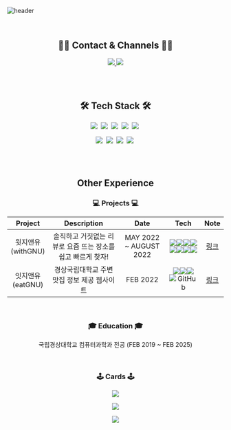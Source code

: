 ![header](https://capsule-render.vercel.app/api?type=waving&color=auto&height=250&section=header&text=Dongho%20Jang🌱&fontSize=75)

<br>
<h2 align="center">🙆‍♀️ Contact & Channels 🙆‍♀️</h2>
<p align="center">
    <a href="https://moistcode.tistory.com/">
        <img src="https://img.shields.io/badge/-Tech%20blog-black?style=flat-square&logo=github"/>
    </a>
    <a href="mailto:donghoo158@gmail.com">
        <img src="https://img.shields.io/badge/Gmail-d14836?style=flat-square&logo=Gmail&logoColor=white"/>
    </a>
</p>
<br>

<br>
<h2 align="center">🛠 Tech Stack 🛠</h2>
<p align="center">
    <img src="https://img.shields.io/badge/html5-%23E34F26.svg?style=for-the-badge&logo=html5&logoColor=white"></a>&nbsp
    <img src="https://img.shields.io/badge/css3-%231572B6.svg?style=for-the-badge&logo=css3&logoColor=white"/></a>&nbsp
    <img src="https://img.shields.io/badge/javascript-%23323330.svg?style=for-the-badge&logo=javascript&logoColor=%23F7DF1E"/></a>&nbsp
    <img src="https://img.shields.io/badge/SASS-hotpink.svg?style=for-the-badge&logo=SASS&logoColor=white)"/></a>&nbsp
    <img src="https://img.shields.io/badge/Pug-FFF?style=for-the-badge&logo=pug&logoColor=A86454"/></a>&nbsp
</p>
<p align="center">
    <img src="https://img.shields.io/badge/node.js-6DA55F?style=for-the-badge&logo=node.js&logoColor=white"></a>&nbsp
    <img src="https://img.shields.io/badge/express.js-%23404d59.svg?style=for-the-badge&logo=express&logoColor=%2361DAFB"/></a>&nbsp
    <img src="https://img.shields.io/badge/AWS-%23FF9900.svg?style=for-the-badge&logo=amazon-aws&logoColor=white"/></a>&nbsp
    <img src="https://img.shields.io/badge/MongoDB-%234ea94b.svg?style=for-the-badge&logo=mongodb&logoColor=white"/></a>&nbsp
</p>
<br>

<br>
<h2 align="center">Other Experience</h2>
<h3 align="center">💻 Projects 💻</h3>

|        Project        |                         Description                         |          Date          |                                                                                                                                                                                                                                                                                                                                                                                                                                                                      Tech                                                                                                                                                                                                                                                                                                                                                                                                                                                                       |             Note              |
| :-------------------: | :---------------------------------------------------------: | :--------------------: | :---------------------------------------------------------------------------------------------------------------------------------------------------------------------------------------------------------------------------------------------------------------------------------------------------------------------------------------------------------------------------------------------------------------------------------------------------------------------------------------------------------------------------------------------------------------------------------------------------------------------------------------------------------------------------------------------------------------------------------------------------------------------------------------------------------------------------------------------------------------------------------------------------------------------------------------------: | :---------------------------: |
| 윗지앤유<br>(withGNU) | 솔직하고 거짓없는 리뷰로 요즘 뜨는 장소를 쉽고 빠르게 찾자! | MAY 2022 ~ AUGUST 2022 | <img src="https://img.shields.io/badge/Pug-FFF?style=for-the-badge&logo=pug&logoColor=A86454"/></a><img src="https://img.shields.io/badge/SASS-hotpink.svg?style=for-the-badge&logo=SASS&logoColor=white)"/></a><img src="https://img.shields.io/badge/javascript-%23323330.svg?style=for-the-badge&logo=javascript&logoColor=%23F7DF1E"/></a><img src="https://img.shields.io/badge/node.js-6DA55F?style=for-the-badge&logo=node.js&logoColor=white"></a><img src="https://img.shields.io/badge/express.js-%23404d59.svg?style=for-the-badge&logo=express&logoColor=%2361DAFB"/></a><img src="https://img.shields.io/badge/AWS-%23FF9900.svg?style=for-the-badge&logo=amazon-aws&logoColor=white"/></a><img src="https://img.shields.io/badge/MongoDB-%234ea94b.svg?style=for-the-badge&logo=mongodb&logoColor=white"/></a><img src="https://img.shields.io/badge/heroku-%23430098.svg?style=for-the-badge&logo=heroku&logoColor=white"></img> |           [링크]()            |
| 잇지앤유<br>(eatGNU)  |         경상국립대학교 주변 맛집 정보 제공 웹사이트         |        FEB 2022        |                                                                                                                                                                                                                                     <img src="https://img.shields.io/badge/html5-%23E34F26.svg?style=for-the-badge&logo=html5&logoColor=white"></a><img src="https://img.shields.io/badge/css3-%231572B6.svg?style=for-the-badge&logo=css3&logoColor=white"/></a><img src="https://img.shields.io/badge/javascript-%23323330.svg?style=for-the-badge&logo=javascript&logoColor=%23F7DF1E"/></a>![GitHub](https://img.shields.io/badge/github-%23121011.svg?style=for-the-badge&logo=github&logoColor=white)                                                                                                                                                                                                                                     | [링크](http://eatgnu.kro.kr/) |

<br>
<h3 align="center">🎓 Education 🎓</h3>
<p align="center">
국립경상대학교 컴퓨터과학과 전공 (FEB 2019 ~ FEB 2025)
</p>
<br>

<h3 align="center">🕹 Cards 🕹</h3>
<p align="center">
<a href="https://github.com/JangDongHo/">
    <img src="https://github-readme-stats.vercel.app/api?username=JangDongHo&show_icons=true&theme=radica">
</a>
</p>

<p align="center">
<a href="https://github.com/JangDongHo/">
    <img src="https://github-readme-stats.vercel.app/api/top-langs/?username=JangDongHo&layout=compact&theme=radical)](https://github.com/JangDongHo/github-readme-stats">
</a>

</p>
<p align="center">
<a href="https://solved.ac/dongho18/">
    <img src="http://mazassumnida.wtf/api/v2/generate_badge?boj=dongho18">
</p>
